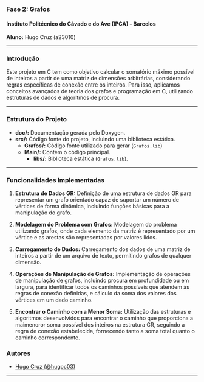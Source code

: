 ### Fase 2: Grafos

#### Instituto Politécnico do Cávado e do Ave (IPCA) - Barcelos

**Aluno:** Hugo Cruz (a23010)

---

### Introdução

Este projeto em C tem como objetivo calcular o somatório máximo possível de inteiros a partir de uma matriz de dimensões arbitrárias, considerando regras específicas de conexão entre os inteiros. Para isso, aplicamos conceitos avançados de teoria dos grafos e programação em C, utilizando estruturas de dados e algoritmos de procura.

---

### Estrutura do Projeto

- **doc/:** Documentação gerada pelo Doxygen.
- **src/:** Código fonte do projeto, incluindo uma biblioteca estática.
  - **Grafos/:** Código fonte utilizado para gerar (`Grafos.lib`)
  - **Main/:** Contém o código principal.
    - **libs/:** Biblioteca estática (`Grafos.lib`).

---

### Funcionalidades Implementadas

1. **Estrutura de Dados GR:** Definição de uma estrutura de dados GR para representar um grafo orientado capaz de suportar um número de vértices de forma dinâmica, incluindo funções básicas para a manipulação do grafo.

2. **Modelagem do Problema com Grafos:** Modelagem do problema utilizando grafos, onde cada elemento da matriz é representado por um vértice e as arestas são representadas por valores lidos.

3. **Carregamento de Dados:** Carregamento dos dados de uma matriz de inteiros a partir de um arquivo de texto, permitindo grafos de qualquer dimensão.

4. **Operações de Manipulação de Grafos:** Implementação de operações de manipulação de grafos, incluindo procura em profundidade ou em largura, para identificar todos os caminhos possíveis que atendem às regras de conexão definidas, e cálculo da soma dos valores dos vértices em um dado caminho.

5. **Encontrar o Caminho com a Menor Soma:** Utilização das estruturas e algoritmos desenvolvidos para encontrar o caminho que proporciona a maimenoror soma possível dos inteiros na estrutura GR, seguindo a regra de conexão estabelecida, fornecendo tanto a soma total quanto o caminho correspondente.

### Autores

- [Hugo Cruz (@hugoc03)](https://www.github.com/hugoc03)

---

